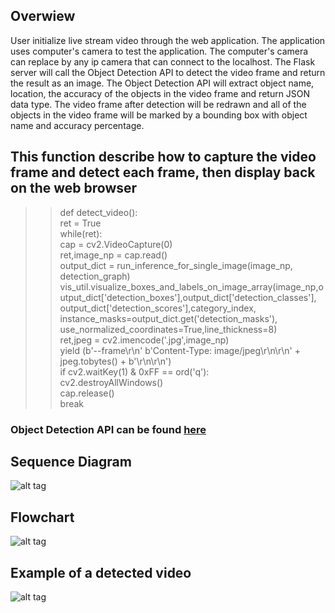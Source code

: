 ## Overwiew
User initialize live stream video through the web application. The application uses computer's camera to test the application. 
The computer's camera can replace by any ip camera that can connect to the localhost.
The Flask server will call the Object Detection API to detect the video frame and return the result as an image.
The Object Detection API will extract object name, location, the accuracy of the objects in the video frame and return JSON data type.
The video frame after detection will be redrawn and all of the objects in the video frame will be marked by a bounding box with object name and accuracy percentage.
## This function describe how to capture the video frame and detect each frame, then display back on the web browser

>>def detect_video():<br/>
   >> ret = True <br/>
   >> while(ret): <br/>
   >>     cap = cv2.VideoCapture(0) <br/>
   >>     ret,image_np = cap.read() <br/>
   >>     output_dict = run_inference_for_single_image(image_np, detection_graph) <br/>
   >>     vis_util.visualize_boxes_and_labels_on_image_array(image_np,output_dict['detection_boxes'],output_dict['detection_classes'],
   >>                                                         output_dict['detection_scores'],category_index,
   >>                                                         instance_masks=output_dict.get('detection_masks'),
   >>                                                         use_normalized_coordinates=True,line_thickness=8) <br/>
   >>     ret,jpeg = cv2.imencode('.jpg',image_np) <br/>
   >>     yield (b'--frame\r\n'
   >>             b'Content-Type: image/jpeg\r\n\r\n' + jpeg.tobytes() + b'\r\n\r\n') <br/>
   >>     if cv2.waitKey(1) & 0xFF == ord('q'): <br/>
   >>         cv2.destroyAllWindows() <br/>
   >>         cap.release() <br/>
   >>         break 
### Object Detection API can be found [here](https://github.com/tensorflow/models/tree/master/research/object_detection)
## Sequence Diagram
![alt tag](https://github.com/chuongngd/Images-Object-Detection/blob/master/pictures/sequence%20detect%20vide.png)
## Flowchart
![alt tag](https://github.com/chuongngd/Images-Object-Detection/blob/master/pictures/detectvideoflow.png)
## Example of a detected video
![alt tag](https://github.com/chuongngd/Images-Object-Detection/blob/master/pictures/videocapture_book21-11-55.jpg)
